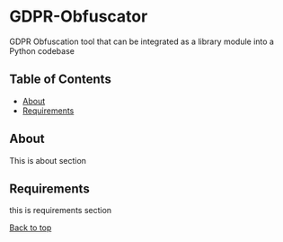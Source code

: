 # GDPR-Obfuscator
GDPR Obfuscation tool that can be integrated as a library module into a Python codebase

## Table of Contents
- [About](#-about)
- [Requirements](#-requirements)

## About
This is about section
## Requirements
this is requirements section

[Back to top](#top)
